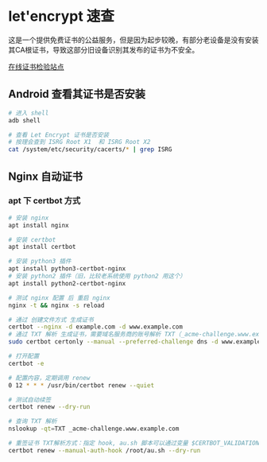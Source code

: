 # let'encrypt 速查

这是一个提供免费证书的公益服务，但是因为起步较晚，有部分老设备是没有安装其CA根证书，导致这部分旧设备识别其发布的证书为不安全。

[在线证书检验站点](https://www.ssllabs.com/ssltest/)

## Android 查看其证书是否安装

```bash
# 进入 shell
adb shell

# 查看 Let Encrypt 证书是否安装 
# 按理会查到 ISRG Root X1  和 ISRG Root X2
cat /system/etc/security/cacerts/* | grep ISRG
```

## Nginx 自动证书

### apt 下 certbot 方式

```bash
# 安装 nginx
apt install nginx

# 安装 certbot
apt install certbot

# 安装 python3 插件
apt install python3-certbot-nginx
# 安装 python2 插件（旧，比较老系统使用 python2 用这个）
apt install python2-certbot-nginx

# 测试 nginx 配置 后 重启 nginx
nginx -t && nginx -s reload

# 通过 创建文件方式 生成证书
certbot --nginx -d example.com -d www.example.com
# 通过 TXT 解析 生成证书，需要域名服务商的账号解析 TXT（_acme-challenge.www.example.com）
sudo certbot certonly --manual --preferred-challenge dns -d www.example.com

# 打开配置
certbot -e

# 配置内容，定期调用 renew 
0 12 * * * /usr/bin/certbot renew --quiet

# 测试自动续签
certbot renew --dry-run
```

```bash
# 查询 TXT 解析
nslookup -qt=TXT _acme-challenge.www.example.com
```

```bash
# 重签证书 TXT解析方式：指定 hook, au.sh 脚本可以通过变量 $CERTBOT_VALIDATION 得到需要配置到  _acme-challenge.* 的文本，自己根据自己的服务商发起调用修改。
certbot renew --manual-auth-hook /root/au.sh --dry-run
```
